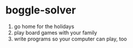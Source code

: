 # boggle-solver

1. go home for the holidays
2. play board games with your family
3. write programs so your computer can play, too




